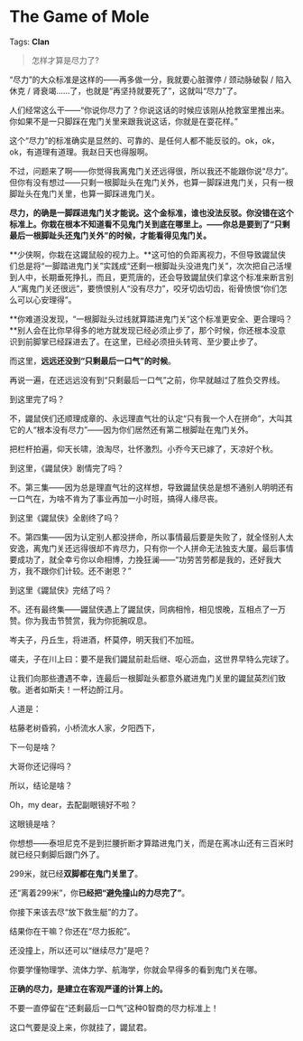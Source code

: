 # The Game of Mole

Tags: **Clan**

> 怎样才算是尽力了?



“尽力”的大众标准是这样的——再多做一分，我就要心脏骤停 / 颈动脉破裂 / 陷入休克 / 肾衰竭……了，也就是“再坚持就要死了”，这就叫“尽力”了。

人们经常这么干——“你说你尽力了？你说这话的时候应该刚从抢救室里推出来。你如果不是一只脚踩在鬼门关里来跟我说这话，你就是在耍花样。”

这个“尽力”的标准确实是显然的、可靠的、是任何人都不能反驳的。ok，ok，ok，有道理有道理。我赵日天也得服啊。

  


不过，问题来了啊——你觉得我离鬼门关还远得很，所以我还不能跟你说“尽力”。但你有没有想过——只剩一根脚趾头在鬼门关外，也算一脚踩进鬼门关，只有一根脚趾头在鬼门关里，也算一脚踩进鬼门关。

**尽力，的确是一脚踩进鬼门关才能说。这个金标准，谁也没法反驳。你没错在这个标准上。**你栽**在根本不知道看不见鬼门关到底在哪里上。——你总是要到了“只剩最后一根脚趾头还鬼门关外”的时候，才能看得见鬼门关。**

**少侠啊，你栽在这鼹鼠般的视力上。**这可怕的负距离视力，不但导致鼹鼠侠们总是将“一脚踏进鬼门关”实践成“还剩一根脚趾头没进鬼门关”，次次把自己活埋到人中，长期垂死挣扎，而且，更荒唐的，还会导致鼹鼠侠们拿这个标准来断言别人“离鬼门关还很远”，要愤恨别人“没有尽力”，咬牙切齿切齿，衔骨愤恨“你们怎么可以心安理得”。

**你难道没发现，“一根脚趾头过线就算踏进鬼门关”这个标准更安全、更合理吗？**别人会在比你早得多的地方就发现已经必须止步了，那个时候，你还根本没意识到前脚掌已经踩进去了。在这里，已经必须扭头转弯、至少要止步了。

而这里，**远远还没到“只剩最后一口气”的时候**。

再说一遍，在还远远没有到“只剩最后一口气”之前，你早就越过了胜负交界线。

到这里完了吗？

不，鼹鼠侠们还顺理成章的、永远理直气壮的认定“只有我一个人在拼命”，大叫其它的人“根本没有尽力”——因为你们居然还有第二根脚趾在鬼门关外。

把栏杆拍遍，仰天长啸，浪淘尽，壮怀激烈。小乔今天已嫁了，天凉好个秋。

  


到这里，《鼹鼠侠》剧情完了吗？

不。第三集——因为总是理直气壮的这样想，导致鼹鼠侠总是想不通别人明明还有一口气在，为啥不肯为了事业再加一小时班，搞得人缘尽丧。

  


到这里《鼹鼠侠》全剧终了吗？

不。第四集——因为认定别人都没拼命，所以事情最后要是失败了，就全怪别人太安逸，离鬼门关还远得很却不肯尽力，只有你一个人拼命无法独支大厦。最后事情要成功了，就全幸亏你以命相博，力挽狂澜——“功劳苦劳都是我的，还好我大方，我不跟你们计较。还不谢恩？”

到这里《鼹鼠侠》完结了吗？

不。还有最终集——鼹鼠侠遇上了鼹鼠侠，同病相怜，相见恨晚，互相点了一万赞。你为我击节赞赏，我为你扼腕叹息。

岑夫子，丹丘生，将进酒，杯莫停，明天我们不加班。

嗟夫，子在川上曰：要不是我们鼹鼠前赴后继、呕心沥血，这世界早特么完球了。

让我们向那些遭遇不幸，连最后一根脚趾头都意外崴进鬼门关里的鼹鼠英烈们致敬。逝者如斯夫！一杯边酹江月。

  


人道是：

枯藤老树昏鸦，小桥流水人家，夕阳西下，

下一句是啥？

大哥你还记得吗？

  


所以，结论是啥？

Oh，my dear，去配副眼镜好不啦？

  


这眼镜是啥？

  


你想想——泰坦尼克不是到拦腰折断才算踏进鬼门关，而是在离冰山还有三百米时就已经只剩脚后跟门外了。

299米，就已经**双脚都在鬼门关里了**。

还“离着299米”，你**已经把“避免撞山的力尽完了”**。

你接下来该去尽“放下救生艇”的力了。

结果你在干嘛？你还在“尽力扳舵”。

还没撞上，所以还可以“继续尽力”是吧？

  


你要学懂物理学、流体力学、航海学，你就会早得多的看到鬼门关在哪。

  


**正确的尽力，是建立在客观严谨的计算上的。**

不要一直停留在“还剩最后一口气”这种0智商的尽力标准上！

这口气要是没上来，你就挂了，鼹鼠君。



